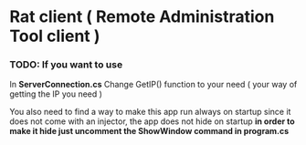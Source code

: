 <h1>Rat client ( Remote Administration Tool client )

<h3>TODO: If you want to use</h3>
In <b>ServerConnection.cs</b> Change GetIP() function to your need ( your way of getting the IP you need )

You also need to find a way to make this app run always on startup since it does not come with an injector, the app does not hide on startup <b> in order to make it hide just uncomment the ShowWindow command in program.cs</b>
